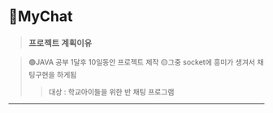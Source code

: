 # 🐥MyChat

><h3>프로젝트 계획이유</h3>

>🟢JAVA 공부 1달후 10일동안 프로젝트 제작 
 🟡그중 socket에 흥미가 생겨서 채팅구현을 하게됨
>> 대상 : 학교아이들을 위한 반 채팅 프로그램

------------
